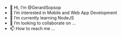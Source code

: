 - 👋 Hi, I’m @GerardSopsop
- 👀 I’m interested in Mobile and Web App Development
- 🌱 I’m currently learning NodeJS
- 💞️ I’m looking to collaborate on ...
- 📫 How to reach me ...

<!---
GerardSopsop/GerardSopsop is a ✨ special ✨ repository because its `README.md` (this file) appears on your GitHub profile.
You can click the Preview link to take a look at your changes.
--->
